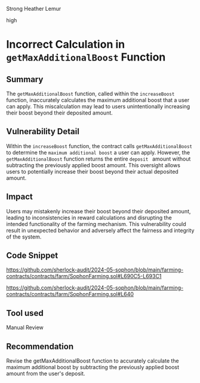 Strong Heather Lemur

high

# Incorrect Calculation in `getMaxAdditionalBoost` Function

## Summary
The `getMaxAdditionalBoost` function, called within the `increaseBoost` function, inaccurately calculates the maximum additional boost that a user can apply. This miscalculation may lead to users unintentionally increasing their boost beyond their deposited amount.
## Vulnerability Detail

Within the `increaseBoost` function, the contract calls `getMaxAdditionalBoost` to determine the `maximum additional boost` a user can apply. However, the `getMaxAdditionalBoost` function returns the entire `deposit ` amount without subtracting the previously applied boost amount. This oversight allows users to potentially increase their boost beyond their actual deposited amount.

## Impact
Users may mistakenly increase their boost beyond their deposited amount, leading to inconsistencies in reward calculations and disrupting the intended functionality of the farming mechanism. This vulnerability could result in unexpected behavior and adversely affect the fairness and integrity of the system.
## Code Snippet

https://github.com/sherlock-audit/2024-05-sophon/blob/main/farming-contracts/contracts/farm/SophonFarming.sol#L690C5-L693C1

https://github.com/sherlock-audit/2024-05-sophon/blob/main/farming-contracts/contracts/farm/SophonFarming.sol#L640
## Tool used

Manual Review

## Recommendation
Revise the getMaxAdditionalBoost function to accurately calculate the maximum additional boost by subtracting the previously applied boost amount from the user's deposit.